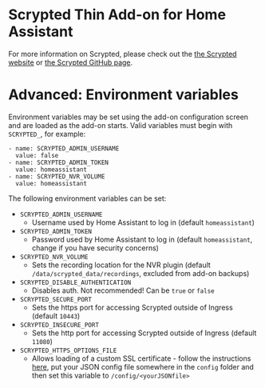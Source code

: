 # Scrypted Thin Add-on for Home Assistant

For more information on Scrypted, please check out the [the Scrypted website](https://scrypted.app) or [the Scrypted GitHub page](https://github.com/koush/scrypted).

# Advanced: Environment variables
Environment variables may be set using the add-on configuration screen and are loaded as the add-on starts. Valid variables must begin with `SCRYPTED_`, for example:

```
- name: SCRYPTED_ADMIN_USERNAME
  value: false
- name: SCRYPTED_ADMIN_TOKEN
  value: homeassistant
- name: SCRYPTED_NVR_VOLUME
  value: homeassistant
```

The following environment variables can be set:
* `SCRYPTED_ADMIN_USERNAME`
  * Username used by Home Assistant to log in (default `homeassistant`)
* `SCRYPTED_ADMIN_TOKEN`
  * Password used by Home Assistant to log in (default `homeassistant`, change if you have security concerns)
* `SCRYPTED_NVR_VOLUME`
  * Sets the recording location for the NVR plugin (default `/data/scrypted_data/recordings`, excluded from add-on backups)
* `SCRYPTED_DISABLE_AUTHENTICATION`
  * Disables auth. Not recommended! Can be `true` or `false`
* `SCRYPTED_SECURE_PORT`
  * Sets the https port for accessing Scrypted outside of Ingress (default `10443`)
* `SCRYPTED_INSECURE_PORT`
  * Sets the http port for accessing Scrypted outside of Ingress (default `11080`)
* `SCRYPTED_HTTPS_OPTIONS_FILE`
  * Allows loading of a custom SSL certificate - follow the instructions [here](https://github.com/koush/scrypted/wiki/Custom-SSL-Certificate), put your JSON config file somewhere in the `config` folder and then set this variable to `/config/<yourJSONfile>`